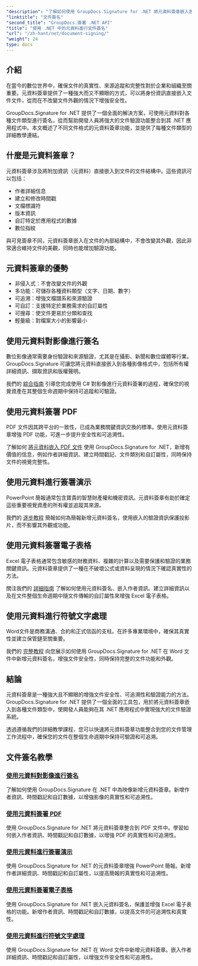 ```yaml
---
"description": "了解如何使用 GroupDocs.Signature for .NET 將元資料簽章嵌入各種文件格式，增強文件安全性和可追溯性。我們提供 PDF、Word、Excel、PowerPoint 和圖像檔案的綜合教學。"
"linktitle": "文件簽名"
"second_title": "GroupDocs.簽署 .NET API"
"title": "使用 .NET 中的元資料進行文件簽名"
"url": "/zh-hant/net/document-signing/"
"weight": 24
type: docs
---
```

## 介紹

在當今的數位世界中，確保文件的真實性、來源追蹤和完整性對於企業和組織至關重要。元資料簽章提供了一種強大而又不顯眼的方式，可以將身份資訊直接嵌入文件文件，從而在不改變文件外觀的情況下增強安全性。

GroupDocs.Signature for .NET 提供了一個全面的解決方案，可使用元資料對各種文件類型進行簽名，從而幫助開發人員將強大的文件驗證功能整合到其 .NET 應用程式中。本文概述了不同文件格式的元資料簽章功能，並提供了每種文件類型的詳細教學連結。

## 什麼是元資料簽章？

元資料簽章涉及將附加資訊（元資料）直接嵌入到文件的文件結構中。這些資訊可以包括：

- 作者詳細信息
- 建立和修改時間戳
- 文檔標識符
- 版本資訊
- 自訂特定於應用程式的數據
- 數位指紋

與可見簽章不同，元資料簽章嵌入在文件的內部結構中，不會改變其外觀，因此非常適合維持文件的美觀，同時也能增加驗證功能。

## 元資料簽章的優勢

- 非侵入式：不會改變文件的外觀
- 多功能：可儲存各種資料類型（文字、日期、數字）
- 可追溯：增強文檔譜系和來源驗證
- 可自訂：支援特定於業務需求的自訂屬性
- 可搜尋：使文件更易於分類和查找
- 輕量級：對檔案大小的影響最小

## 使用元資料對影像進行簽名

數位影像通常需要身份驗證和來源驗證，尤其是在攝影、新聞和數位媒體等行業。 GroupDocs.Signature 可讓您將元資料直接嵌入到各種影像格式中，包括所有權詳細資訊、擷取資訊和版權聲明。

我們的 [綜合指南](./sign-image-with-metadata/) 引導您完成使用 C# 對影像進行元資料簽署的過程，確保您的視覺資產在其整個生命週期中保持可追蹤和可驗證。

## 使用元資料簽署 PDF

PDF 文件因其跨平台的一致性，已成為業務關鍵資訊交換的標準。使用元資料簽章增強 PDF 功能，可進一步提升安全性和可追溯性。

了解如何 [將元資料嵌入 PDF 文件](./sign-pdf-with-metadata/) 使用 GroupDocs.Signature for .NET，新增有價值的信息，例如作者詳細資訊、建立時間戳記、文件類別和自訂屬性，同時保持文件的視覺完整性。

## 使用元資料進行簽署演示

PowerPoint 簡報通常包含寶貴的智慧財產權和機密資訊。元資料簽章有助於確定這些重要視覺資產的所有權並追蹤其來源。

我們的 [逐步教程](./sign-presentation-with-metadata/) 簡報如何為簡報新增元資料簽名，使用嵌入的驗證資訊保護投影片，而不影響其外觀或功能。

## 使用元資料簽署電子表格

Excel 電子表格通常包含敏感的財務資料、複雜的計算以及需要保護和驗證的業務關鍵資訊。元資料簽章提供了一種在不破壞公式或資料呈現的情況下確認真實性的方法。

關注我們的 [詳細指南](./sign-spreadsheet-with-metadata/) 了解如何使用元資料簽名、嵌入作者資訊、建立詳細資訊以及在文件整個生命週期中隨文件傳輸的自訂屬性來增強 Excel 電子表格。

## 使用元資料進行符號文字處理

Word文件是商務溝通、合約和正式信函的支柱。在許多專業環境中，確保其真實性並建立保管鏈至關重要。

我們的 [完整教程](./sign-word-processing-with-metadata/) 向您展示如何使用 GroupDocs.Signature for .NET 在 Word 文件中新增元資料簽名，增強文件安全性，同時保持完整的文件功能和外觀。

## 結論

元資料簽章是一種強大且不顯眼的增強文件安全性、可追溯性和驗證能力的方法。 GroupDocs.Signature for .NET 提供了一個全面的工具包，用於將元資料簽章嵌入到各種文件類型中，使開發人員能夠在其 .NET 應用程式中實現強大的文件驗證系統。

透過遵循我們的詳細教學課程，您可以快速將元資料簽章功能整合到您的文件管理工作流程中，確保您的文件在整個生命週期中保持可驗證和可追溯。

## 文件簽名教學
### [使用元資料對影像進行簽名](./sign-image-with-metadata/)
了解如何使用 GroupDocs.Signature 在 .NET 中為映像新增元資料簽章。新增作者資訊、時間戳記和自訂數據，以增強影像的真實性和可追溯性。

### [使用元資料簽署 PDF](./sign-pdf-with-metadata/)
使用 GroupDocs.Signature for .NET 將元資料簽章整合到 PDF 文件中。學習如何嵌入作者資訊、時間戳記和自訂數據，以增強 PDF 的真實性和可追溯性。

### [使用元資料進行簽署演示](./sign-presentation-with-metadata/)
使用 GroupDocs.Signature for .NET 的元資料簽章增強 PowerPoint 簡報。新增作者詳細資訊、時間戳記和自訂屬性，以提高簡報的真實性和可追溯性。

### [使用元資料簽署電子表格](./sign-spreadsheet-with-metadata/)
使用 GroupDocs.Signature for .NET 嵌入元資料簽名，保護並增強 Excel 電子表格的功能。新增作者資訊、時間戳記和自訂數據，以提高文件的可追溯性和真實性。

### [使用元資料進行符號文字處理](./sign-word-processing-with-metadata/)
使用 GroupDocs.Signature for .NET 在 Word 文件中新增元資料簽章。嵌入作者詳細資訊、時間戳記和自訂屬性，以增強文件安全性和可追溯性。